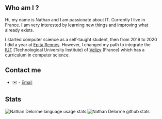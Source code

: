 ## Who am I ?

Hi, my name is Nathan and I am passionate about IT. Currently I live in France.
I am very interested by learning new things and improving what already exists.

I started computer science as a self-taught student, then from 2019 to 2020 I did a year at [Epita Rennes](https://www.epita.fr/). However, I changed my path to integrate the [IUT](https://www.uvsq.fr/dut-informatique-info) (Technological University Institute) of [Velizy](https://www.google.com/maps/place/78140+V%C3%A9lizy-Villacoublay/data=!4m2!3m1!1s0x47e67be48118a7f9:0x40b82c3688c3650?sa=X&ved=2ahUKEwjaw_Cv67vvAhVIxoUKHcmsDIcQ8gEwJXoECDwQAQ) (France) which has a curriculum in computer science.

## Contact me

* ✉️ - [Email](mailto:nathandelorme2001@gmail.com)

## Stats

<img align="center" src="https://github-readme-stats.vercel.app/api/top-langs/?username=NathanDelorme&theme=auto" alt="Nathan Delorme language usage stats" />

<img align="center" src="https://github-readme-stats.vercel.app/api?username=NathanDelorme&show_icons=true&theme=default&line_height=27" alt="Nathan Delorme github stats" />
